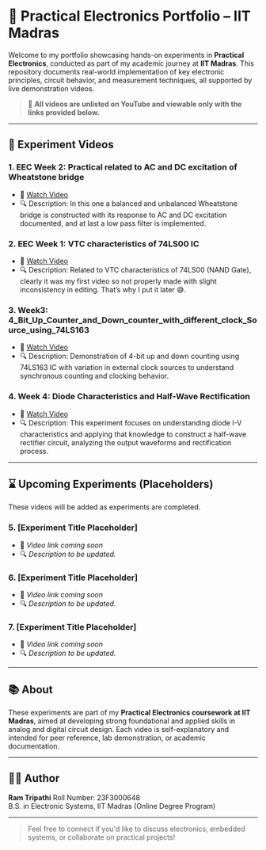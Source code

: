 # 🧪 Practical Electronics Portfolio – IIT Madras

Welcome to my portfolio showcasing hands-on experiments in **Practical Electronics**, conducted as part of my academic journey at **IIT Madras**. This repository documents real-world implementation of key electronic principles, circuit behavior, and measurement techniques, all supported by live demonstration videos.

> 📍 **All videos are unlisted on YouTube and viewable only with the links provided below.**

---

## 🎥 Experiment Videos

### 1. **EEC Week 2: Practical related to AC and DC excitation of Wheatstone bridge**
- 🔗 [Watch Video](https://youtu.be/u5hvhW2qX6E?si=_MFjjalNIW32h1WW)
- 🔍 Description: In this one a balanced and unbalanced Wheatstone bridge is constructed with its response to AC and DC excitation documented, and at last a low pass filter is implemented. 

### 2. **EEC Week 1: VTC characteristics of 74LS00 IC**
- 🔗 [Watch Video](https://youtu.be/Yld1Y2n6Dgg?si=LufnDxu2FQCjHH8G)
- 🔍 Description: Related to VTC characteristics of 74LS00 (NAND Gate), clearly it was my first video so not properly made with slight inconsistency in editing. That’s why I put it later 😅.

### 3. **Week3: 4_Bit_Up_Counter_and_Down_counter_with_different_clock_Source_using_74LS163**
- 🔗 [Watch Video](https://youtu.be/4WtVYkl5LJs)
- 🔍 Description: Demonstration of 4-bit up and down counting using 74LS163 IC with variation in external clock sources to understand synchronous counting and clocking behavior.

### 4. **Week 4: Diode Characteristics and Half-Wave Rectification**
- 🔗 [Watch Video](https://youtu.be/M1lyi7OZSTA?si=Xkn_7mYo6wf0YiZP)
- 🔍 Description: This experiment focuses on understanding diode I-V characteristics and applying that knowledge to construct a half-wave rectifier circuit, analyzing the output waveforms and rectification process.

---

## ⌛ Upcoming Experiments (Placeholders)

These videos will be added as experiments are completed.

### 5. **[Experiment Title Placeholder]**
- 🔗 *Video link coming soon*
- 🔍 *Description to be updated.*

### 6. **[Experiment Title Placeholder]**
- 🔗 *Video link coming soon*
- 🔍 *Description to be updated.*

### 7. **[Experiment Title Placeholder]**
- 🔗 *Video link coming soon*
- 🔍 *Description to be updated.*

---

## 📚 About

These experiments are part of my **Practical Electronics coursework at IIT Madras**, aimed at developing strong foundational and applied skills in analog and digital circuit design. Each video is self-explanatory and intended for peer reference, lab demonstration, or academic documentation.

---

## 🧑‍🔬 Author

**Ram Tripathi** Roll Number: 23F3000648  
B.S. in Electronic Systems, IIT Madras (Online Degree Program)  

---

> Feel free to connect if you'd like to discuss electronics, embedded systems, or collaborate on practical projects!
